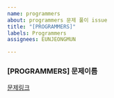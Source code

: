 ```yaml
---
name: programmers
about: programmers 문제 풀이 issue
title: "[PROGRAMMERS]"
labels: Programmers
assignees: EUNJEONGMUN

---
```


### [PROGRAMMERS] 문제이름
[문제링크]()
